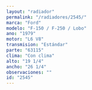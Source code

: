 ```yaml
---
layout: "radiador"
permalink: "/radiadores/2545/"
marca: "Ford"
modelo: "F-150 / F-250 / Lobo"
ano: "1979"
motor: "L6 V8"
transmision: "Estándar"
parte: "63115"
clima: "Con clima"
alto: "19 1/4"
ancho: "26 1/4"
observaciones: ""
id: "2545"
---
```


